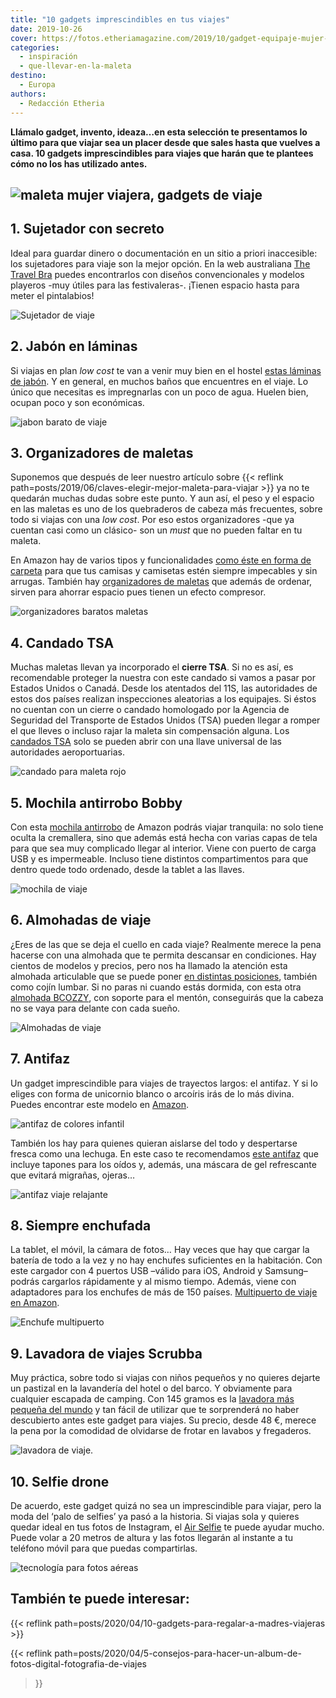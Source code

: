 ```yaml
---
title: "10 gadgets imprescindibles en tus viajes"
date: 2019-10-26
cover: https://fotos.etheriamagazine.com/2019/10/gadget-equipaje-mujer-viajera.jpg
categories: 
  - inspiración
  - que-llevar-en-la-maleta
destino: 
  - Europa
authors: 
  - Redacción Etheria
---
```


**Llámalo gadget, invento, ideaza…en esta selección te presentamos lo último para que 
viajar sea un placer desde que sales hasta que vuelves a casa. 10 gadgets 
imprescindibles para viajes que harán que te plantees cómo no los has utilizado antes.** 

## ![maleta mujer viajera, gadgets de viaje](https://fotos.etheriamagazine.com/2019/10/gadget-equipaje-mujer-viajera.jpg "gadgets de viaje")

## 1\. Sujetador con secreto

Ideal para guardar dinero o documentación en un sitio a priori inaccesible: los 
sujetadores para viaje son la mejor opción. En la web australiana [The Travel 
Bra](https://www.thetravelbra.com) puedes encontrarlos con diseños convencionales y 
modelos playeros -muy útiles para las festivaleras-. ¡Tienen espacio hasta para meter el 
pintalabios! 

![Sujetador de viaje](https://fotos.etheriamagazine.com/2019/10/sujetador-viaje-bolsillos-secretos.jpg "Sujetador de viaje. © Travel Bra")

## 2\. Jabón en láminas

Si viajas en plan _low cost_ te van a venir muy bien en el hostel [estas láminas de 
jabón](https://amzn.to/2N9KZub). Y en general, en muchos baños que encuentres en el 
viaje. Lo único que necesitas es impregnarlas con un poco de agua. Huelen bien, ocupan 
poco y son económicas. 

![jabon barato de viaje](https://fotos.etheriamagazine.com/2019/10/jabon-barato-viaje-higiene.jpg "Higiene rápida en tus viajes. © Sodial/ Amazon")

## 3\. Organizadores de maletas

Suponemos que después de leer nuestro artículo sobre {{< reflink 
path=posts/2019/06/claves-elegir-mejor-maleta-para-viajar >}} ya no te quedarán muchas 
dudas sobre este punto. Y aun así, el peso y el espacio en las maletas es uno de los 
quebraderos de cabeza más frecuentes, sobre todo si viajas con una _low cost_. Por eso 
estos organizadores -que ya cuentan casi como un clásico- son un _must_ que no pueden 
faltar en tu maleta. 

En Amazon hay de varios tipos y funcionalidades [como éste en forma de 
carpeta](https://amzn.to/2og2GQk) para que tus camisas y camisetas estén siempre 
impecables y sin arrugas. También hay [organizadores de 
maletas](https://amzn.to/2BEopVe) que además de ordenar, sirven para ahorrar espacio 
pues tienen un efecto compresor. 

![organizadores baratos maletas](https://fotos.etheriamagazine.com/2019/10/organizador-barato-maleta.jpg "Organizadores de maleta.")

## 4\. Candado TSA

Muchas maletas llevan ya incorporado el **cierre TSA**. Si no es así, es recomendable 
proteger la nuestra con este candado si vamos a pasar por Estados Unidos o Canadá. Desde 
los atentados del 11S, las autoridades de estos dos países realizan inspecciones 
aleatorias a los equipajes. Si éstos no cuentan con un cierre o candado homologado por 
la Agencia de Seguridad del Transporte de Estados Unidos (TSA) pueden llegar a romper el 
que lleves o incluso rajar la maleta sin compensación alguna. Los [candados 
TSA](https://amzn.to/3fIlgeh) solo se pueden abrir con una llave universal de las 
autoridades aeroportuarias. 

![candado para maleta rojo](https://fotos.etheriamagazine.com/2019/10/candado-tsa.jpg "Candado TSA de Amazon.")

## 5\. Mochila antirrobo Bobby

Con esta [mochila antirrobo](https://amzn.to/3fCLLSd) de Amazon podrás viajar tranquila: 
no solo tiene oculta la cremallera, sino que además está hecha con varias capas de tela 
para que sea muy complicado llegar al interior. Viene con puerto de carga USB y es 
impermeable. Incluso tiene distintos compartimentos para que dentro quede todo ordenado, 
desde la tablet a las llaves. 

![mochila de viaje](https://fotos.etheriamagazine.com/2019/10/mochila-antirrobo.jpg "Mochila antirrobo.")

## 6\. Almohadas de viaje

¿Eres de las que se deja el cuello en cada viaje? Realmente merece la pena hacerse con 
una almohada que te permita descansar en condiciones. Hay cientos de modelos y precios, 
pero nos ha llamado la atención esta almohada articulable que se puede poner [en 
distintas posiciones](https://amzn.to/2MFyjfp), también como cojín lumbar. Si no paras 
ni cuando estás dormida, con esta otra [almohada BCOZZY](https://amzn.to/2JgrTS6), con 
soporte para el mentón, conseguirás que la cabeza no se vaya para delante con cada 
sueño. 

![Almohadas de viaje](https://fotos.etheriamagazine.com/2019/10/almohadas-cuello-viaje-avion.jpg "Almohadas de viaje.")

## 7\. Antifaz

Un gadget imprescindible para viajes de trayectos largos: el antifaz. Y si lo eliges con 
forma de unicornio blanco o arcoíris irás de lo más divina. Puedes encontrar este modelo 
en [Amazon](https://amzn.to/3CwiqlA). 

![antifaz de colores infantil](https://fotos.etheriamagazine.com/2019/10/antifaz-unicornio.jpg "Antifaz de unicornio de Amazon.")

También los hay para quienes quieran aislarse del todo y despertarse fresca como una 
lechuga. En este caso te recomendamos [este antifaz](https://amzn.to/2ByHqZ8) que 
incluye tapones para los oídos y, además, una máscara de gel refrescante que evitará 
migrañas, ojeras… 

![antifaz viaje relajante](https://fotos.etheriamagazine.com/2019/10/antifaces-terapia-viajes.jpg "Antifaces relajantes.")

## 8\. Siempre enchufada

La tablet, el móvil, la cámara de fotos… Hay veces que hay que cargar la batería de todo 
a la vez y no hay enchufes suficientes en la habitación. Con este cargador con 4 puertos 
USB –válido para iOS, Android y Samsung– podrás cargarlos rápidamente y al mismo tiempo. 
Además, viene con adaptadores para los enchufes de más de 150 países. [Multipuerto de 
viaje en Amazon](https://amzn.to/2JgIuVT). 

![Enchufe multipuerto](https://fotos.etheriamagazine.com/2019/10/enchufe-viaje-multipuerto.jpg "Cargador usb multipuerto para viajes.")

## 9\. Lavadora de viajes Scrubba

Muy práctica, sobre todo si viajas con niños pequeños y no quieres dejarte un pastizal 
en la lavandería del hotel o del barco. Y obviamente para cualquier escapada de camping. 
Con 145 gramos es la [lavadora más pequeña del mundo](https://amzn.to/364mCa3) y tan 
fácil de utilizar que te sorprenderá no haber descubierto antes este gadget para viajes. 
Su precio, desde 48 €, merece la pena por la comodidad de olvidarse de frotar en lavabos 
y fregaderos. 

![lavadora de viaje.](https://fotos.etheriamagazine.com/2019/10/lavadora-scrubba-viaje.jpg "Lavadora Scrubba de viaje.")

## 10\. Selfie drone

De acuerdo, este gadget quizá no sea un imprescindible para viajar, pero la moda del 
‘palo de selfies’ ya pasó a la historia. Si viajas sola y quieres quedar ideal en tus 
fotos de Instagram, el [Air Selfie](https://amzn.to/3STkWaQ) te puede ayudar mucho. 
Puede volar a 20 metros de altura y las fotos llegarán al instante a tu teléfono móvil 
para que puedas compartirlas. 

![tecnología para fotos aéreas](https://fotos.etheriamagazine.com/2019/10/air-selfie.jpg "Air Selfie, disponible en Amazon.")

## También te puede interesar:

{{< reflink path=posts/2020/04/10-gadgets-para-regalar-a-madres-viajeras >}} 

{{< reflink 
path=posts/2020/04/5-consejos-para-hacer-un-album-de-fotos-digital-fotografia-de-viajes 
>}}
